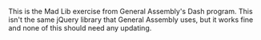 This is the Mad Lib exercise from General Assembly's Dash program. This isn't the same jQuery library that General Assembly uses, but it works fine and none of this should need any updating.
